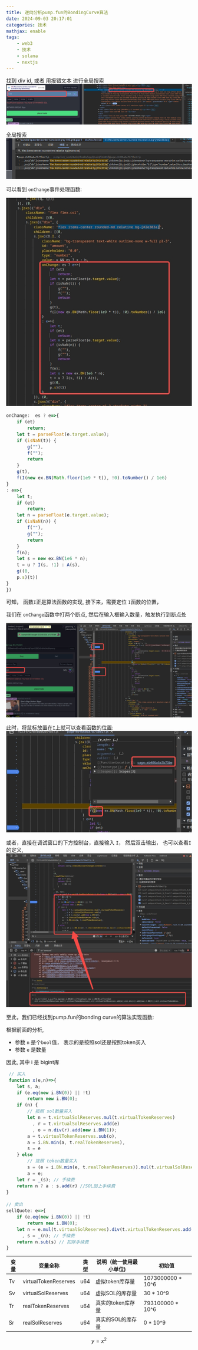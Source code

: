 ```yaml
---
title: 逆向分析pump.fun的BondingCurve算法
date: 2024-09-03 20:17:01
categories: 技术
mathjax: enable
tags:
    - web3
    - 技术
    - solana
    - nextjs
---
```


找到 div id, 或者 用报错文本 进行全局搜索
![](https://raw.githubusercontent.com/youngqqcn/repo4picgo/master/img/pump2.jpg)

全局搜索
![](https://raw.githubusercontent.com/youngqqcn/repo4picgo/master/img/pump3.png)

可以看到 `onChange`事件处理函数:

![](https://raw.githubusercontent.com/youngqqcn/repo4picgo/master/img/pump4.jpg)

```js
onChange:  es ? e=>{
    if (et)
        return;
    let t = parseFloat(e.target.value);
    if (isNaN(t)) {
        g(""),
        f("");
        return
    }
    g(t),
    f(I(new ex.BN(Math.floor(1e9 * t)), !0).toNumber() / 1e6)
}
: e=>{
    let t;
    if (et)
        return;
    let n = parseFloat(e.target.value);
    if (isNaN(n)) {
        f(""),
        g("");
        return
    }
    f(n);
    let s = new ex.BN(1e6 * n);
    t = u ? I(s, !1) : A(s),
    g((0,
    p.s)(t))
}
})
```

可知， 函数`I`正是算法函数的实现, 接下来，需要定位 `I`函数的位置，

我们在 `onChange`函数中打两个断点, 然后在输入框输入数量，触发执行到断点处

![](https://raw.githubusercontent.com/youngqqcn/repo4picgo/master/img/pump5.jpg)


此时，将鼠标放置在`I`上就可以查看函数的位置:
![](https://raw.githubusercontent.com/youngqqcn/repo4picgo/master/img/pump6.jpg)

或者，直接在调试窗口的下方控制台，直接输入 `I`， 然后双击输出， 也可以查看`I`的定义,
![](https://raw.githubusercontent.com/youngqqcn/repo4picgo/master/img/pump7.jpg)

至此，我们已经找到pump.fun的bonding curve的算法实现函数:



根据前面的分析,
- 参数 `n` 是个`bool`值， 表示的是按照sol还是按照token买入
- 参数 `e` 是数量

因此,
其中 i 是 bigint库


```js
 // 买入
 function x(e,n)=>{
    let s, a;
    if (e.eq(new i.BN(0)) || !t)
        return new i.BN(0);
    if (n) {
        // 按照 sol数量买入
        let n = t.virtualSolReserves.mul(t.virtualTokenReserves)
          , r = t.virtualSolReserves.add(e)
          , o = n.div(r).add(new i.BN(1));
        a = t.virtualTokenReserves.sub(o),
        a = i.BN.min(a, t.realTokenReserves),
        s = e
    } else
        // 按照 token数量买入
        s = (e = i.BN.min(e, t.realTokenReserves)).mul(t.virtualSolReserves).div(t.virtualTokenReserves.sub(e)).add(new i.BN(1)),
        a = e;
    let r = _(s); // 手续费
    return n ? a : s.add(r) //SOL加上手续费
}

// 卖出
sellQuote: e=>{
    if (e.eq(new i.BN(0)) || !t)
        return new i.BN(0);
    let n = e.mul(t.virtualSolReserves).div(t.virtualTokenReserves.add(e))
      , s = _(n); // 手续费
    return n.sub(s) // 扣除手续费
}
```


|变量|变量全称|类型|说明（统一使用最小单位)|初始值|
|---|----|----|-----|----|
|Tv|virtualTokenReserves| u64 | 虚拟token库存量 | 1073000000 * 10^6|
|Sv|virtualSolReserves|u64|虚拟SOL的库存量|30 * 10^9|
|Tr| realTokenReserves | u64 |真实的token库存量 |793100000 * 10^6|
|Sr| realSolReserves | u64 | 真实的SOL的库存量 | 0 * 10^9|



$$
y = x^2
$$